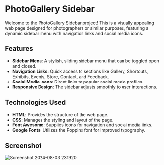 # PhotoGallery Sidebar

Welcome to the PhotoGallery Sidebar project! This is a visually appealing web page designed for photographers or similar purposes, featuring a dynamic sidebar menu with navigation links and social media icons.

## Features

- **Sidebar Menu**: A stylish, sliding sidebar menu that can be toggled open and closed.
- **Navigation Links**: Quick access to sections like Gallery, Shortcuts, Exhibits, Events, Store, Contact, and Feedback.
- **Social Media Icons**: Direct links to popular social media profiles.
- **Responsive Design**: The sidebar adjusts smoothly to user interactions.

## Technologies Used

- **HTML**: Provides the structure of the web page.
- **CSS**: Manages the styling and layout of the page.
- **Font Awesome**: Supplies icons for navigation and social media links.
- **Google Fonts**: Utilizes the Poppins font for improved typography.

## Screenshot
![Screenshot 2024-08-03 231920](https://github.com/user-attachments/assets/2d670ffb-1980-4d7d-b8fc-167f52d2e6cb)
